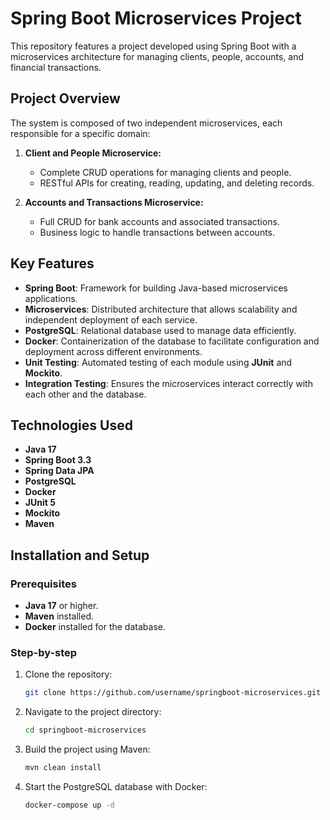 # Spring Boot Microservices Project

This repository features a project developed using Spring Boot with a microservices architecture for managing clients, people, accounts, and financial transactions.

## Project Overview

The system is composed of two independent microservices, each responsible for a specific domain:

1. **Client and People Microservice:**
   - Complete CRUD operations for managing clients and people.
   - RESTful APIs for creating, reading, updating, and deleting records.

2. **Accounts and Transactions Microservice:**
   - Full CRUD for bank accounts and associated transactions.
   - Business logic to handle transactions between accounts.


## Key Features

- **Spring Boot**: Framework for building Java-based microservices applications.
- **Microservices**: Distributed architecture that allows scalability and independent deployment of each service.
- **PostgreSQL**: Relational database used to manage data efficiently.
- **Docker**: Containerization of the database to facilitate configuration and deployment across different environments.
- **Unit Testing**: Automated testing of each module using **JUnit** and **Mockito**.
- **Integration Testing**: Ensures the microservices interact correctly with each other and the database.

## Technologies Used

- **Java 17**
- **Spring Boot 3.3**
- **Spring Data JPA**
- **PostgreSQL**
- **Docker**
- **JUnit 5**
- **Mockito**
- **Maven**

## Installation and Setup

### Prerequisites
- **Java 17** or higher.
- **Maven** installed.
- **Docker** installed for the database.

### Step-by-step

1. Clone the repository:
    ```bash
    git clone https://github.com/username/springboot-microservices.git
    ```

2. Navigate to the project directory:
    ```bash
    cd springboot-microservices
    ```

3. Build the project using Maven:
    ```bash
    mvn clean install
    ```

4. Start the PostgreSQL database with Docker:
    ```bash
    docker-compose up -d
    ```
